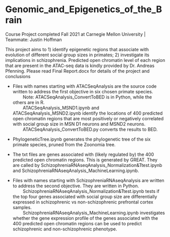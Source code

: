 
# Genomic_and_Epigenetics_of_the_Brain

Course Project completed Fall 2021 at Carnegie Mellon University \| Teammate: Justin Hoffman

This project aims to 1) identify epigenetic regions that associate with evolution of different social group sizes in primates; 2) investigate its implications in schizophrenia. Predicted open chromatin level of each region that are present in the ATAC-seq data is kindly provided by Dr. Andreas Pfenning. Please read Final Report.docx for details of the project and conclusions 

- Files with names starting with ATACSeqAnalysis are the source code written to address the first objective in six chosen primate species.   
&nbsp;&nbsp;&nbsp;&nbsp;&nbsp;&nbsp;&nbsp;&nbsp;Note: ATACSeqAnalysis_ConvertToBED is in Python, while the others are in R.       
&nbsp;&nbsp;&nbsp;&nbsp;&nbsp;&nbsp;&nbsp;&nbsp;ATACSeqAnalysis_MSND1.ipynb and ATACSeqAnalysis_MSND2.ipynb identify the locations of 400 predicted open chromatin regions that are most positively or negatively correlated with social group size in MSN D1 neurons and MSND2 neurons.      
&nbsp;&nbsp;&nbsp;&nbsp;&nbsp;&nbsp;&nbsp;&nbsp;ATACSeqAnalysis_ConvertToBED.py converts the results to BED.

- PhylogeneticTree.ipynb generates the phylogenetic tree of the six primate species, pruned from the Zoonomia tree.

- The txt files are genes associated with (likely regulated by) the 400 predicted open chromatin regions. This is generated by GREAT. They are called by SchizophreniaRNAseqAnalysis_Normalization&Ttest.ipynb and SchizophreniaRNAseqAnalysis_MachineLearning.ipynb.

- Files with names starting with SchizophreniaRNAseqAnalysis are written to address the second objective. They are written in Python. &nbsp;&nbsp;&nbsp;&nbsp;&nbsp;&nbsp;&nbsp;&nbsp;SchizophreniaRNAseqAnalysis_Normalization&Ttest.ipynb tests if the top four genes associated with social group size are differentially expressed in schizophrenic vs non-schizophrenic prefrontal cortex samples.    
&nbsp;&nbsp;&nbsp;&nbsp;&nbsp;&nbsp;&nbsp;&nbsp;SchizophreniaRNAseqAnalysis_MachineLearning.ipynb investigates whether the gene expression profile of the genes associated with the 400 predicted open chromatin regions can be used to predict schizophrenic and non-schizophrenic phenotype.

